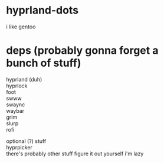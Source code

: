 # hyprland-dots
i like gentoo


# deps (probably gonna forget a bunch of stuff)
hyprland (duh)\
hyprlock\
foot\
swww\
swaync\
waybar\
grim\
slurp\
rofi

optional (?) stuff\
hyprpicker\
there's probably other stuff figure it out yourself i'm lazy
